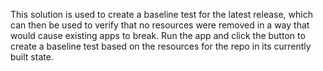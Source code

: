This solution is used to create a baseline test for the latest release, which can then be used to verify that no resources were removed
in a way that would cause existing apps to break.  Run the app and click the button to create a baseline test based on the resources
for the repo in its currently built state.